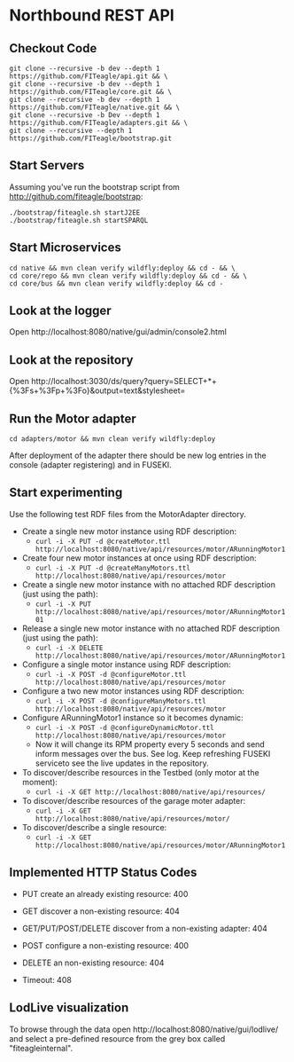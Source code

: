 
Northbound REST API
===================

Checkout Code
-------------
```
git clone --recursive -b dev --depth 1 https://github.com/FITeagle/api.git && \
git clone --recursive -b dev --depth 1 https://github.com/FITeagle/core.git && \
git clone --recursive -b dev --depth 1 https://github.com/FITeagle/native.git && \
git clone --recursive -b Dev --depth 1 https://github.com/FITeagle/adapters.git && \
git clone --recursive --depth 1 https://github.com/FITeagle/bootstrap.git
```

Start Servers
-------------

Assuming you've run the bootstrap script from http://github.com/fiteagle/bootstrap:

```
./bootstrap/fiteagle.sh startJ2EE
./bootstrap/fiteagle.sh startSPARQL
```

Start Microservices
-------------------

```
cd native && mvn clean verify wildfly:deploy && cd - && \
cd core/repo && mvn clean verify wildfly:deploy && cd - && \
cd core/bus && mvn clean verify wildfly:deploy && cd -
```

Look at the logger
------------------

Open http://localhost:8080/native/gui/admin/console2.html


Look at the repository
----------------------

Open http://localhost:3030/ds/query?query=SELECT+*+{%3Fs+%3Fp+%3Fo}&output=text&stylesheet=


Run the Motor adapter
---------------------


```
cd adapters/motor && mvn clean verify wildfly:deploy
```

After deployment of the adapter there should be new log entries in the console (adapter registering) and in FUSEKI.


Start experimenting
-------------------

Use the following test RDF files from the MotorAdapter directory.

* Create a single new motor instance using RDF description:
  * ```curl -i -X PUT -d @createMotor.ttl http://localhost:8080/native/api/resources/motor/ARunningMotor1```
* Create four new motor instances at once using RDF description:
  * ```curl -i -X PUT -d @createManyMotors.ttl http://localhost:8080/native/api/resources/motor```
* Create a single new motor instance with no attached RDF description (just using the path):
  * ```curl -i -X PUT http://localhost:8080/native/api/resources/motor/ARunningMotor101```
* Release a single new motor instance with no attached RDF description (just using the path):
  * ```curl -i -X DELETE http://localhost:8080/native/api/resources/motor/ARunningMotor1```
* Configure a single motor instance using RDF description:
  * ```curl -i -X POST -d @configureMotor.ttl http://localhost:8080/native/api/resources/motor```
* Configure a two new motor instances using RDF description:
  * ```curl -i -X POST -d @configureManyMotors.ttl http://localhost:8080/native/api/resources/motor ```
* Configure ARunningMotor1 instance so it becomes dynamic:
  * ```curl -i -X POST -d @configureDynamicMotor.ttl http://localhost:8080/native/api/resources/motor ```
  * Now it will change its RPM property every 5 seconds and send inform messages over the bus. See log. Keep refreshing FUSEKI serviceto see the live updates in the repository.
* To discover/describe resources in the Testbed (only motor at the moment):
  * ```curl -i -X GET http://localhost:8080/native/api/resources/```
* To discover/describe resources of the garage moter adapter:
  * ```curl -i -X GET http://localhost:8080/native/api/resources/motor/```
* To discover/describe a single resource:
  * ```curl -i -X GET http://localhost:8080/native/api/resources/motor/ARunningMotor1```
 

Implemented HTTP Status Codes
-----------------------------

* PUT create an already existing resource: 400
* GET discover a non-existing resource: 404
* GET/PUT/POST/DELETE discover from a non-existing adapter: 404
* POST configure a non-existing resource: 400
* DELETE an non-existing resource: 404

* Timeout: 408
  



LodLive visualization
---------------------

To browse through the data open http://localhost:8080/native/gui/lodlive/ and select a pre-defined resource from the grey box called "fiteagleinternal".

